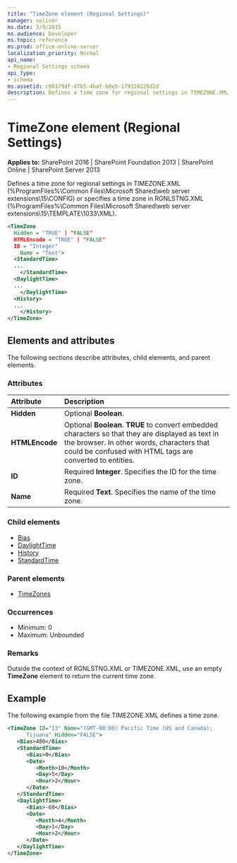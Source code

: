 ```yaml
---
title: "TimeZone element (Regional Settings)"
manager: soliver
ms.date: 3/9/2015
ms.audience: Developer
ms.topic: reference
ms.prod: office-online-server
localization_priority: Normal
api_name:
- Regional Settings schema
api_type:
- schema
ms.assetid: c98179df-d7b5-4baf-b8e5-179310220d2d
description: Defines a time zone for regional settings in TIMEZONE.XML or specifies a time zone in RGNLSTNG.XML.
---
```


# TimeZone element (Regional Settings)

**Applies to:** SharePoint 2016 | SharePoint Foundation 2013 | SharePoint Online | SharePoint Server 2013
  
Defines a time zone for regional settings in TIMEZONE.XML (%ProgramFiles%\Common Files\Microsoft Shared\web server extensions\15\CONFIG) or specifies a time zone in RGNLSTNG.XML (%ProgramFiles%\Common Files\Microsoft Shared\web server extensions\15\TEMPLATE\1033\XML).
  
```XML
<TimeZone
  Hidden = "TRUE" | "FALSE"
  HTMLEncode = "TRUE" | "FALSE"
  ID = "Integer"
    Name = "Text">
  <StandardTime>
  ...
    </StandardTime>
  <DaylightTime>
  ...
    </DaylightTime>
  <History>
  ...
    </History>
</TimeZone>
```

## Elements and attributes

The following sections describe attributes, child elements, and parent elements.

### Attributes

|**Attribute**|**Description**|
|:-----|:-----|
|**Hidden** <br/> |Optional **Boolean**.  <br/> |
|**HTMLEncode** <br/> |Optional **Boolean**. **TRUE** to convert embedded characters so that they are displayed as text in the browser. In other words, characters that could be confused with HTML tags are converted to entities.  <br/> |
|**ID** <br/> |Required **Integer**. Specifies the ID for the time zone.  <br/> |
|**Name** <br/> |Required **Text**. Specifies the name of the time zone.  <br/> |
   
### Child elements

- [Bias](bias-element-regional-settings.md)
- [DaylightTime](daylighttime-element-regional-settings.md)
- [History](history-element-regional-settings.md)
- [StandardTime](standardtime-element-regional-settings.md)
   
### Parent elements

- [TimeZones](timezones-element-regional-settings.md)
   
### Occurrences

- Minimum: 0
- Maximum: Unbounded  
   
### Remarks

Outside the context of RGNLSTNG.XML or TIMEZONE.XML, use an empty **TimeZone** element to return the current time zone. 
  
## Example

The following example from the file TIMEZONE.XML defines a time zone.
  
```XML
<TimeZone ID="13" Name="(GMT-08:00) Pacific Time (US and Canada); 
      Tijuana" Hidden="FALSE">
   <Bias>480</Bias>
   <StandardTime>
      <Bias>0</Bias>
      <Date>
         <Month>10</Month>
         <Day>5</Day>
         <Hour>2</Hour>
      </Date>
   </StandardTime>
   <DaylightTime>
      <Bias>-60</Bias>
      <Date>
         <Month>4</Month>
         <Day>1</Day>
         <Hour>2</Hour>
      </Date>
   </DaylightTime>
</TimeZone>
```


